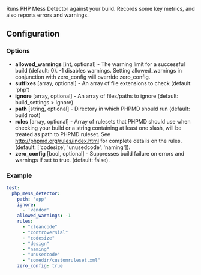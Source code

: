 Runs PHP Mess Detector against your build. Records some key metrics, and also reports errors and warnings.

## Configuration
### Options
- **allowed_warnings** [int, optional] - The warning limit for a successful build (default: 0). -1 disables warnings. Setting allowed_warnings in conjunction with zero_config will override zero_config.
- **suffixes** [array, optional] - An array of file extensions to check (default: 'php')
- **ignore** [array, optional] - An array of files/paths to ignore (default: build_settings > ignore)
- **path** [string, optional] - Directory in which PHPMD should run (default: build root)
- **rules** [array, optional] - Array of rulesets that PHPMD should use when checking your build or a string containing at least one slash, will be treated as path to PHPMD ruleset. See http://phpmd.org/rules/index.html for complete details on the rules. (default: ['codesize', 'unusedcode', 'naming']).
- **zero_config** [bool, optional] - Suppresses build failure on errors and warnings if set to true. (default: false).


### Example
```yml
test:
  php_mess_detector:
    path: 'app'
    ignore:
      - 'vendor'
    allowed_warnings: -1
    rules:
      - "cleancode"
      - "controversial"
      - "codesize"
      - "design"
      - "naming"
      - "unusedcode"
      - "somedir/customruleset.xml"
    zero_config: true
```